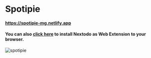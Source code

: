 # Spotipie
#### https://spotipie-mg.netlify.app
#### You can also [click here](https://github.com/mehmetguduk/Nextodo/tree/master/Nextodo%20as%20Web%20Extension) to install Nextodo as Web Extension to your browser.
![spotipie](https://user-images.githubusercontent.com/85064536/172338826-6c0673a6-8004-4c23-8884-fe7f3402e77e.jpg)
